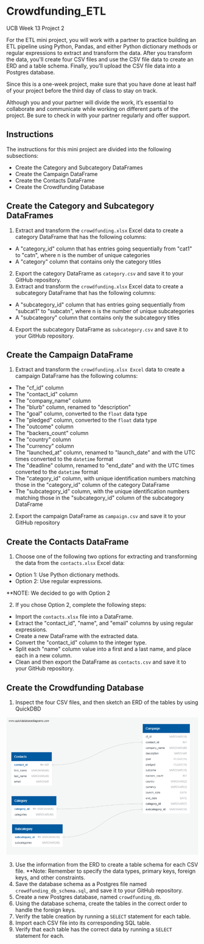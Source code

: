 # Crowdfunding_ETL
UCB Week 13 Project 2

For the ETL mini project, you will work with a partner to practice building an ETL pipeline using Python, Pandas, and either Python dictionary methods or regular expressions to extract and transform the data. After you transform the data, you'll create four CSV files and use the CSV file data to create an ERD and a table schema. Finally, you’ll upload the CSV file data into a Postgres database.

Since this is a one-week project, make sure that you have done at least half of your project before the third day of class to stay on track.

Although you and your partner will divide the work, it’s essential to collaborate and communicate while working on different parts of the project. Be sure to check in with your partner regularly and offer support.

## Instructions
The instructions for this mini project are divided into the following subsections:
* Create the Category and Subcategory DataFrames
* Create the Campaign DataFrame
* Create the Contacts DataFrame
* Create the Crowdfunding Database

## Create the Category and Subcategory DataFrames
1. Extract and transform the `crowdfunding.xlsx` Excel data to create a category DataFrame that has the following columns:
* A "category_id" column that has entries going sequentially from "cat1" to "catn", where n is the number of unique categories
* A "category" column that contains only the category titles
2. Export the category DataFrame as `category.csv` and save it to your GitHub repository.
3. Extract and transform the `crowdfunding.xlsx` Excel data to create a subcategory DataFrame that has the following columns:
* A "subcategory_id" column that has entries going sequentially from "subcat1" to "subcatn", where n is the number of unique subcategories
* A "subcategory" column that contains only the subcategory titles
4. Export the subcategory DataFrame as `subcategory.csv` and save it to your GitHub repository.

## Create the Campaign DataFrame
1. Extract and transform the `crowdfunding.xlsx Excel` data to create a campaign DataFrame has the following columns:
* The "cf_id" column
* The "contact_id" column
* The "company_name" column
* The "blurb" column, renamed to "description"
* The "goal" column, converted to the `float` data type
* The "pledged" column, converted to the `float` data type
* The "outcome" column
* The "backers_count" column
* The "country" column
* The "currency" column
* The "launched_at" column, renamed to "launch_date" and with the UTC times converted to the `datetime` format
* The "deadline" column, renamed to "end_date" and with the UTC times converted to the `datetime` format
* The "category_id" column, with unique identification numbers matching those in the "category_id" column of the category DataFrame
* The "subcategory_id" column, with the unique identification numbers matching those in the "subcategory_id" column of the subcategory DataFrame
2. Export the campaign DataFrame as `campaign.csv` and save it to your GitHub repository

## Create the Contacts DataFrame
1. Choose one of the following two options for extracting and transforming the data from the `contacts.xlsx` Excel data:
* Option 1: Use Python dictionary methods.
* Option 2: Use regular expressions.

**NOTE: We decided to go with Option 2

2. If you chose Option 2, complete the following steps:
* Import the `contacts.xlsx` file into a DataFrame.
* Extract the "contact_id", "name", and "email" columns by using regular expressions.
* Create a new DataFrame with the extracted data.
* Convert the "contact_id" column to the integer type.
* Split each "name" column value into a first and a last name, and place each in a new column.
* Clean and then export the DataFrame as `contacts.csv` and save it to your GitHub repository.

## Create the Crowdfunding Database

1. Inspect the four CSV files, and then sketch an ERD of the tables by using QuickDBD 

![ERD](Crowdfunding_ERD.png)

3. Use the information from the ERD to create a table schema for each CSV file.
**Note: Remember to specify the data types, primary keys, foreign keys, and other constraints.
3. Save the database schema as a Postgres file named `crowdfunding_db_schema.sql`, and save it to your GitHub repository.
4. Create a new Postgres database, named `crowdfunding_db`.
5. Using the database schema, create the tables in the correct order to handle the foreign keys.
6. Verify the table creation by running a `SELECT` statement for each table.
7. Import each CSV file into its corresponding SQL table.
8. Verify that each table has the correct data by running a `SELECT` statement for each.







